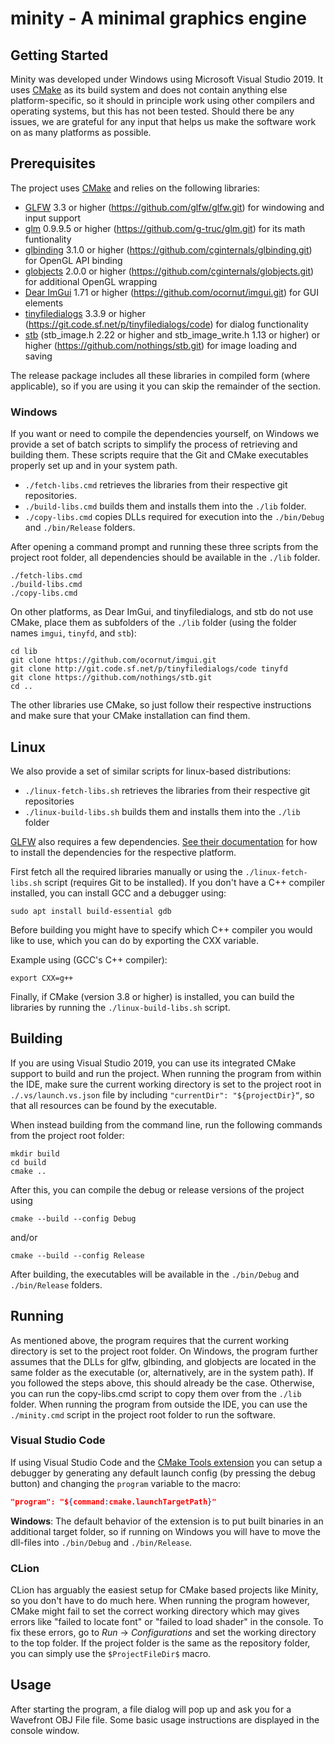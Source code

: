 # minity - A minimal graphics engine


## Getting Started

Minity was developed under Windows using Microsoft Visual Studio 2019. It uses [CMake](https://cmake.org/) as its build system and does not contain anything else platform-specific, so it should in principle work using other compilers and operating systems, but this has not been tested. Should there be any issues, we are grateful for any input that helps us make the software work on as many platforms as possible.

## Prerequisites

The project uses [CMake](https://cmake.org/) and relies on the following libraries: 

- [GLFW](https://www.glfw.org/) 3.3 or higher (https://github.com/glfw/glfw.git) for windowing and input support
- [glm](https://glm.g-truc.net/) 0.9.9.5 or higher (https://github.com/g-truc/glm.git) for its math funtionality
- [glbinding](https://github.com/cginternals/glbinding) 3.1.0 or higher (https://github.com/cginternals/glbinding.git) for OpenGL API binding
- [globjects](https://github.com/cginternals/globjects) 2.0.0 or higher (https://github.com/cginternals/globjects.git) for additional OpenGL wrapping
- [Dear ImGui](https://github.com/ocornut/imgui) 1.71 or higher (https://github.com/ocornut/imgui.git) for GUI elements
- [tinyfiledialogs](https://sourceforge.net/projects/tinyfiledialogs/) 3.3.9 or higher (https://git.code.sf.net/p/tinyfiledialogs/code) for dialog functionality
- [stb](https://github.com/nothings/stb/) (stb_image.h 2.22 or higher and stb_image_write.h 1.13 or higher) or higher (https://github.com/nothings/stb.git) for image loading and saving

The release package includes all these libraries in compiled form (where applicable), so if you are using it you can skip the remainder of the section.

### Windows
If you want or need to compile the dependencies yourself, on Windows we provide a set of batch scripts to simplify the process of retrieving and building them. These scripts require that the Git and CMake executables properly set up and in your system path.

- ```./fetch-libs.cmd``` retrieves the libraries from their respective git repositories.  
- ```./build-libs.cmd``` builds them and installs them into the ```./lib``` folder.  
- ```./copy-libs.cmd``` copies DLLs required for execution into the ```./bin/Debug``` and ```./bin/Release``` folders. 

After opening a command prompt and running these three scripts from the project root folder, all dependencies should be available in the ```./lib``` folder.

```
./fetch-libs.cmd
./build-libs.cmd
./copy-libs.cmd
```

On other platforms, as Dear ImGui, and tinyfiledialogs, and stb do not use CMake, place them as subfolders of the ```./lib``` folder (using the folder names ```imgui```, ```tinyfd```, and ```stb```):

```
cd lib
git clone https://github.com/ocornut/imgui.git  
git clone http://git.code.sf.net/p/tinyfiledialogs/code tinyfd
git clone https://github.com/nothings/stb.git
cd ..
```

The other libraries use CMake, so just follow their respective instructions and make sure that your CMake installation can find them.

## Linux
We also provide a set of similar scripts for linux-based distributions:
 - `./linux-fetch-libs.sh` retrieves the libraries from their respective git repositories
 - `./linux-build-libs.sh` builds them and installs them into the `./lib` folder 

[GLFW](https://www.glfw.org/) also requires a few dependencies. [See their documentation](https://www.glfw.org/docs/3.3/compile.html#compile_deps) for how to install the dependencies for the respective platform.

First fetch all the required libraries manually or using the `./linux-fetch-libs.sh` script (requires Git to be installed). If you don't have a C++ compiler installed, you can install GCC and a debugger using:
```
sudo apt install build-essential gdb
```
Before building you might have to specify which C++ compiler you would like to use, which you can do by exporting the CXX variable. 

Example using (GCC's C++ compiler):
```
export CXX=g++
```

Finally, if CMake (version 3.8 or higher) is installed, you can build the libraries by running the `./linux-build-libs.sh` script.

## Building

If you are using Visual Studio 2019, you can use its integrated CMake support to build and run the project. When running the program from within the IDE, make sure the current working directory is set to the project root in ```./.vs/launch.vs.json``` file by including ```"currentDir": "${projectDir}“```, so that all resources can be found by the executable.

When instead building from the command line, run the following commands from the project root folder:

```
mkdir build
cd build
cmake ..
```

After this, you can compile the debug or release versions of the project using 

```
cmake --build --config Debug
```

and/or

```
cmake --build --config Release
```

After building, the executables will be available in the ```./bin/Debug``` and ```./bin/Release``` folders.

## Running

As mentioned above, the program requires that the current working directory is set to the project root folder. On Windows, the program further assumes that the DLLs for glfw, glbinding, and globjects are located in the same folder as the executable (or, alternatively, are in the system path). If you followed the steps above, this should already be the case. Otherwise, you can run the copy-libs.cmd script to copy them over from the ```./lib``` folder. When running the program from outside the IDE, you can use the ```./minity.cmd``` script in the project root folder to run the software.

### Visual Studio Code
If using Visual Studio Code and the [CMake Tools extension](https://marketplace.visualstudio.com/items?itemName=ms-vscode.cmake-tools) you can setup a debugger by generating any default launch config (by pressing the debug button) and changing the `program` variable to the macro:
```json
"program": "${command:cmake.launchTargetPath}"
```
**Windows**: The default behavior of the extension is to put built binaries in an additional target folder, so if running on Windows you will have to move the dll-files into `./bin/Debug` and `./bin/Release`.

### CLion
CLion has arguably the easiest setup for CMake based projects like Minity, so you don't have to do much here. When running the program however, CMake might fail to set the correct working directory which may gives errors like "failed to locate font" or "failed to load shader" in the console. To fix these errors, go to *Run* -> *Configurations* and set the working directory to the top folder. If the project folder is the same as the repository folder, you can simply use the `$ProjectFileDir$` macro.

## Usage

After starting the program, a file dialog will pop up and ask you for a Wavefront OBJ File file. Some basic usage instructions are displayed in the console window.

